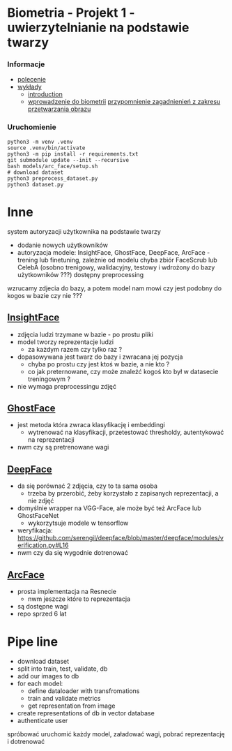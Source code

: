 # Biometria - Projekt 1 - uwierzytelnianie na podstawie twarzy

### Informacje
* [polecenie](https://www.syga.ai.pwr.edu.pl/courses/bio/P1.pdf)
* [wykłady](https://www.syga.ai.pwr.edu.pl/courses/bio/lec.html)
  * [introduction](https://www.syga.ai.pwr.edu.pl/courses/bio/lec.html)
  * [wprowadzenie do biometrii](https://www.syga.ai.pwr.edu.pl/courses/bio/l01.pdf)
    [przypomnienie zagadnienień z zakresu przetwarzania obrazu](https://www.syga.ai.pwr.edu.pl/courses/bio/l02.pdf)

### Uruchomienie
```
python3 -m venv .venv
source .venv/bin/activate
python3 -m pip install -r requirements.txt
git submodule update --init --recursive
bash models/arc_face/setup.sh
# download dataset
python3 preprocess_dataset.py
python3 dataset.py
```

# Inne
system autoryzacji użytkownika na podstawie twarzy
- dodanie nowych użytkowników
- autoryzacja
modele: InsightFace, GhostFace, DeepFace, ArcFace - trening lub finetuning, zależnie od modelu chyba
zbiór FaceScrub lub CelebA (osobno trenigowy, walidacyjny, testowy i wdrożony do bazy użytkowników ???)
dostępny preprocessing



wzrucamy zdjecia do bazy, a potem model nam mowi czy jest podobny do kogos w bazie czy nie ???


## [InsightFace](https://github.com/TreB1eN/InsightFace_Pytorch)
* zdjęcia ludzi trzymane w bazie - po prostu pliki
* model tworzy reprezentacje ludzi
  * za każdym razem czy tylko raz ?
* dopasowywana jest twarz do bazy i zwracana jej pozycja
  * chyba po prostu czy jest ktoś w bazie, a nie kto ?
  * co jak preternowane, czy może znaleźć kogoś kto był w datasecie treningowym ?
* nie wymaga preprocessingu zdjęć

## [GhostFace](https://github.com/Hazqeel09/ellzaf_ml#ghostfacenets)
* jest metoda która zwraca klasyfikację i embeddingi
  * wytrenować na klasyfikacji, przetestować thresholdy, autentykować na reprezentacji
* nwm czy są pretrenowane wagi

## [DeepFace](https://github.com/serengil/deepface)
* da się porównać 2 zdjęcia, czy to ta sama osoba
  * trzeba by przerobić, żeby korzystało z zapisanych reprezentacji, a nie zdjęć
* domyślnie wrapper na VGG-Face, ale może być też ArcFace lub GhostFaceNet
  * wykorzytsuje modele w tensorflow
* weryfikacja: https://github.com/serengil/deepface/blob/master/deepface/modules/verification.py#L16
* nwm czy da się wygodnie dotrenować

## [ArcFace](https://github.com/ronghuaiyang/arcface-pytorch)
* prosta implementacja na Resnecie
  * nwm jeszcze które to reprezentacja
* są dostępne wagi
* repo sprzed 6 lat


# Pipe line
* download dataset
* split into train, test, validate, db
* add our images to db
* for each model:
  * define dataloader with transfromations
  * train and validate metrics
  * get representation from image
* create representations of db in vector database
* authenticate user


spróbować uruchomić każdy model, załadować wagi, pobrać reprezentację i dotrenować